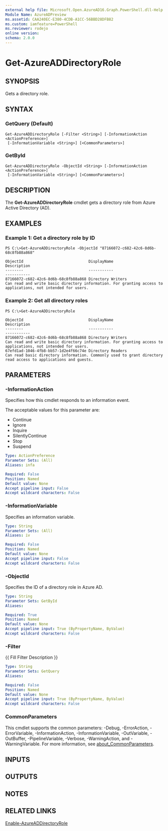 ```yaml
---
external help file: Microsoft.Open.AzureAD16.Graph.PowerShell.dll-Help.xml
Module Name: AzureADPreview
ms.assetid: CAA240EC-E380-4CDB-A1CC-56BBD28DFB82
ms.custom: iamfeature=PowerShell
ms.reviewer: rodejo
online version:
schema: 2.0.0
---
```


# Get-AzureADDirectoryRole

## SYNOPSIS
Gets a directory role.

## SYNTAX

### GetQuery (Default)
```
Get-AzureADDirectoryRole [-Filter <String>] [-InformationAction <ActionPreference>]
 [-InformationVariable <String>] [<CommonParameters>]
```

### GetById
```
Get-AzureADDirectoryRole -ObjectId <String> [-InformationAction <ActionPreference>]
 [-InformationVariable <String>] [<CommonParameters>]
```

## DESCRIPTION
The **Get-AzureADDirectoryRole** cmdlet gets a directory role from Azure Active Directory (AD).

## EXAMPLES

### Example 1: Get a directory role by ID
```
PS C:\>Get-AzureADDirectoryRole -ObjectId "87166072-c682-42c6-8d6b-68c8fb88a868"

ObjectId                             DisplayName                        Description
--------                             -----------                        -----------
87166072-c682-42c6-8d6b-68c8fb88a868 Directory Writers              Can read and write basic directory information. For granting access to applications, not intended for users.
```

### Example 2: Get all directory roles
```
PS C:\>Get-AzureADDirectoryRole

ObjectId                             DisplayName                        Description
--------                             -----------                        -----------
87166072-c682-42c6-8d6b-68c8fb88a868 Directory Writers                  Can read and write basic directory information. For granting access to applications, not intended for users.
67efd1ad-1046-4fb8-bb57-1d2e4f66c74e Directory Readers                  Can read basic directory information. Commonly used to grant directory read access to applications and guests.

```

## PARAMETERS

### -InformationAction
Specifies how this cmdlet responds to an information event.

The acceptable values for this parameter are:

- Continue
- Ignore
- Inquire
- SilentlyContinue
- Stop
- Suspend

```yaml
Type: ActionPreference
Parameter Sets: (All)
Aliases: infa

Required: False
Position: Named
Default value: None
Accept pipeline input: False
Accept wildcard characters: False
```

### -InformationVariable
Specifies an information variable.

```yaml
Type: String
Parameter Sets: (All)
Aliases: iv

Required: False
Position: Named
Default value: None
Accept pipeline input: False
Accept wildcard characters: False
```

### -ObjectId
Specifies the ID of a directory role in Azure AD.

```yaml
Type: String
Parameter Sets: GetById
Aliases:

Required: True
Position: Named
Default value: None
Accept pipeline input: True (ByPropertyName, ByValue)
Accept wildcard characters: False
```

### -Filter
{{ Fill Filter Description }}

```yaml
Type: String
Parameter Sets: GetQuery
Aliases:

Required: False
Position: Named
Default value: None
Accept pipeline input: True (ByPropertyName, ByValue)
Accept wildcard characters: False
```

### CommonParameters
This cmdlet supports the common parameters: -Debug, -ErrorAction, -ErrorVariable, -InformationAction, -InformationVariable, -OutVariable, -OutBuffer, -PipelineVariable, -Verbose, -WarningAction, and -WarningVariable. For more information, see [about_CommonParameters](http://go.microsoft.com/fwlink/?LinkID=113216).

## INPUTS

## OUTPUTS

## NOTES

## RELATED LINKS

[Enable-AzureADDirectoryRole](./Enable-AzureADDirectoryRole.md)
